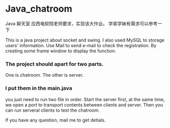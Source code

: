 # Java_chatroom
Java 聊天室
应西电软院老师要求，实现该大作业。
学弟学妹有需求可以参考一下
 
This is a java project about socket and swing.
I also used MySQL to storage users' information.
Use Mail to send e-mail to check the registration.
By creating some frame window to display the function.

### The project should apart for two parts.
One is chatroom. The other is server.


### I put them in the main.java
you just need to run two file in order.
Start the server first, at the same time, we open a port to transport contents between clients and server.
Then you can run serveral clients to test the chatroom.

If you have any question, mail me to get detials.


